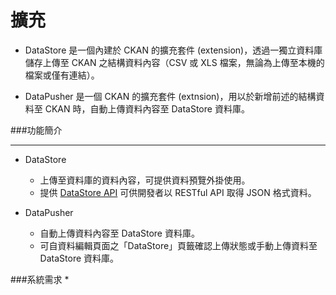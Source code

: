 # 擴充
* DataStore 是一個內建於 CKAN 的擴充套件 (extension)，透過一獨立資料庫儲存上傳至 CKAN 之結構資料內容（CSV 或 XLS 檔案，無論為上傳至本機的檔案或僅有連結）。

* DataPusher 是一個 CKAN 的擴充套件 (extnsion)，用以於新增前述的結構資料至 CKAN 時，自動上傳資料內容至 DataStore 資料庫。

###功能簡介

---

* DataStore
    * 上傳至資料庫的資料內容，可提供資料預覽外掛使用。
    * 提供 [DataStore API](http://docs.ckan.org/en/latest/maintaining/datastore.html#the-datastore-api) 可供開發者以 RESTful API 取得 JSON 格式資料。


* DataPusher
    * 自動上傳資料內容至 DataStore 資料庫。
    * 可自資料編輯頁面之「DataStore」頁籤確認上傳狀態或手動上傳資料至 DataStore 資料庫。


###系統需求
* 







